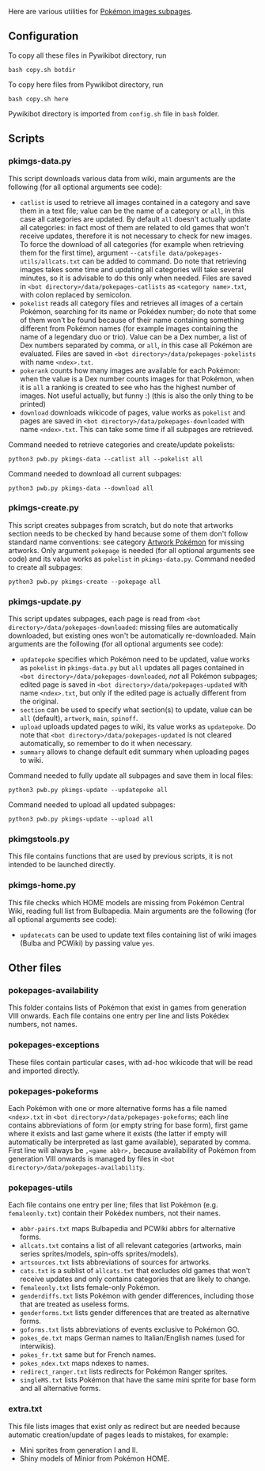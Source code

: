 Here are various utilities for [Pokémon images subpages](https://wiki.pokemoncentral.it/Categoria:Sottopagine_immagini_Pok%C3%A9mon).

## Configuration
To copy all these files in Pywikibot directory, run
```
bash copy.sh botdir
```
To copy here files from Pywikibot directory, run
```
bash copy.sh here
```
Pywikibot directory is imported from `config.sh` file in `bash` folder.

## Scripts
### pkimgs-data.py
This script downloads various data from wiki, main arguments are the following (for all optional arguments see code):
- `catlist` is used to retrieve all images contained in a category and save them in a text file; value can be the name of a category or `all`, in this case all categories are updated. By default `all` doesn't actually update all categories: in fact most of them are related to old games that won't receive updates, therefore it is not necessary to check for new images. To force the download of all categories (for example when retrieving them for the first time), argument `--catsfile data/pokepages-utils/allcats.txt` can be added to command. Do note that retrieving images takes some time and updating all categories will take several minutes, so it is advisable to do this only when needed. Files are saved in `<bot directory>/data/pokepages-catlists` as `<category name>.txt`, with colon replaced by semicolon.
- `pokelist` reads all category files and retrieves all images of a certain Pokémon, searching for its name or Pokédex number; do note that some of them won't be found because of their name containing something different from Pokémon names (for example images containing the name of a legendary duo or trio). Value can be a Dex number, a list of Dex numbers separated by comma, or `all`, in this case all Pokémon are evaluated. Files are saved in `<bot directory>/data/pokepages-pokelists` with name `<ndex>.txt`.
- `pokerank` counts how many images are available for each Pokémon: when the value is a Dex number counts images for that Pokémon, when it is `all` a ranking is created to see who has the highest number of images. Not useful actually, but funny :) (this is also the only thing to be printed)
- `download` downloads wikicode of pages, value works as `pokelist` and pages are saved in `<bot directory>/data/pokepages-downloaded` with name `<ndex>.txt`. This can take some time if all subpages are retrieved.

Command needed to retrieve categories and create/update pokelists:
```
python3 pwb.py pkimgs-data --catlist all --pokelist all
```
Command needed to download all current subpages:
```
python3 pwb.py pkimgs-data --download all
```

### pkimgs-create.py
This script creates subpages from scratch, but do note that artworks section needs to be checked by hand because some of them don't follow standard name conventions: see category [Artwork Pokémon](https://wiki.pokemoncentral.it/Categoria:Artwork_Pok%C3%A9mon) for missing artworks. Only argument `pokepage` is needed (for all optional arguments see code) and its value works as `pokelist` in `pkimgs-data.py`. Command needed to create all subpages:
```
python3 pwb.py pkimgs-create --pokepage all
```

### pkimgs-update.py
This script updates subpages, each page is read from `<bot directory>/data/pokepages-downloaded`: missing files are automatically downloaded, but existing ones won't be automatically re-downloaded. Main arguments are the following (for all optional arguments see code):
- `updatepoke` specifies which Pokémon need to be updated, value works as `pokelist` in `pkimgs-data.py` but `all` updates all pages contained in `<bot directory>/data/pokepages-downloaded`, _not_ all Pokémon subpages; edited page is saved in `<bot directory>/data/pokepages-updated` with name `<ndex>.txt`, but only if the edited page is actually different from the original.
- `section` can be used to specify what section(s) to update, value can be `all` (default), `artwork`, `main`, `spinoff`.
- `upload` uploads updated pages to wiki, its value works as `updatepoke`. Do note that `<bot directory>/data/pokepages-updated` is not cleared automatically, so remember to do it when necessary.
- `summary` allows to change default edit summary when uploading pages to wiki.

Command needed to fully update all subpages and save them in local files:
```
python3 pwb.py pkimgs-update --updatepoke all
```

Command needed to upload all updated subpages:
```
python3 pwb.py pkimgs-update --upload all
```

### pkimgstools.py
This file contains functions that are used by previous scripts, it is not intended to be launched directly.

### pkimgs-home.py
This file checks which HOME models are missing from Pokémon Central Wiki, reading full list from Bulbapedia. Main arguments are the following (for all optional arguments see code):
- `updatecats` can be used to update text files containing list of wiki images (Bulba and PCWiki) by passing value `yes`.

## Other files
### pokepages-availability
This folder contains lists of Pokémon that exist in games from generation VIII onwards. Each file contains one entry per line and lists Pokédex numbers, not names.

### pokepages-exceptions
These files contain particular cases, with ad-hoc wikicode that will be read and imported directly.

### pokepages-pokeforms
Each Pokémon with one or more alternative forms has a file named `<ndex>.txt` in `<bot directory>/data/pokepages-pokeforms`; each line contains abbreviations of form (or empty string for base form), first game where it exists and last game where it exists (the latter if empty will automatically be interpreted as last game available), separated by comma. First line will always be `,<game abbr>,` because availability of Pokémon from generation VIII onwards is managed by files in `<bot directory>/data/pokepages-availability`.

### pokepages-utils
Each file contains one entry per line; files that list Pokémon (e.g. `femaleonly.txt`) contain their Pokédex numbers, not their names.
- `abbr-pairs.txt` maps Bulbapedia and PCWiki abbrs for alternative forms.
- `allcats.txt` contains a list of all relevant categories (artworks, main series sprites/models, spin-offs sprites/models).
- `artsources.txt` lists abbreviations of sources for artworks.
- `cats.txt` is a sublist of `allcats.txt` that excludes old games that won't receive updates and only contains categories that are likely to change.
- `femaleonly.txt` lists female-only Pokémon.
- `genderdiffs.txt` lists Pokémon with gender differences, including those that are treated as useless forms.
- `genderforms.txt` lists gender differences that are treated as alternative forms.
- `goforms.txt` lists abbreviations of events exclusive to Pokémon GO.
- `pokes_de.txt` maps German names to Italian/English names (used for interwikis).
- `pokes_fr.txt` same but for French names.
- `pokes_ndex.txt` maps ndexes to names.
- `redirect_ranger.txt` lists redirects for Pokémon Ranger sprites.
- `singleMS.txt` lists Pokémon that have the same mini sprite for base form and all alternative forms.

### extra.txt
This file lists images that exist only as redirect but are needed because automatic creation/update of pages leads to mistakes, for example:
- Mini sprites from generation I and II.
- Shiny models of Minior from Pokémon HOME.
